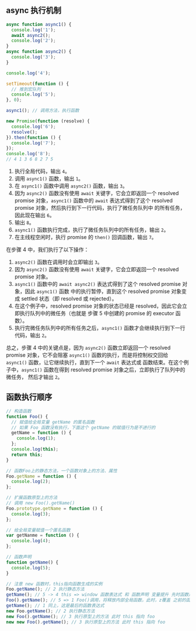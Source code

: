 ## async 执行机制

```js
async function async1() {
  console.log('1');
  await async2();
  console.log('2');
}
async function async2() {
  console.log('3');
}

console.log('4');

setTimeout(function () {
  // 推到宏队列
  console.log('5');
}, 0);

async1(); // 调用方法，执行函数

new Promise(function (resolve) {
  console.log('6');
  resolve();
}).then(function () {
  console.log('7');
});
console.log('8');
// 4 1 3 6 8 2 7 5
```

1. 执行全局代码，输出 `4`。
2. 调用 `async1()` 函数，输出 `1`。
3. 在 `async1()` 函数中调用 `async2()` 函数，输出 `3`。
4. 因为 `async2()` 函数没有使用 `await` 关键字，它会立即返回一个 resolved promise 对象，`async1()`
   函数中的 `await` 表达式得到了这个 resolved promise 对象，然后执行到下一行代码，执行了微任务队列中
   的所有任务，因此现在输出 `6`。
5. 输出 `8`。
6. `async1()` 函数执行完成，执行了微任务队列中的所有任务，输出 `2`。
7. 在主线程空闲时，执行 promise 的 `then()` 回调函数，输出 `7`。

在步骤 4 中，我们执行了以下操作：

1. `async2()` 函数在调用时会立即输出 `3`。
2. 因为 `async2()` 函数没有使用 `await` 关键字，它会立即返回一个 resolved promise 对象。
3. `async1()` 函数中的 `await async2()` 表达式得到了这个 resolved promise 对象，因此 `async1()` 函数
   中的执行暂停，直到这个 resolved promise 对象变成 settled 状态（即 resolved 或 rejected）。
4. 在这个例子中，resolved promise 对象的状态已经是 resolved，因此它会立即执行队列中的微任务（也就是
   步骤 5 中创建的 promise 的 executor 函数）。
5. 执行完微任务队列中的所有任务之后，`async1()` 函数才会继续执行到下一行代码，输出 `2`。

总之，步骤 4 中的关键点是，因为 `async2()` 函数立即返回一个 resolved promise 对象，它不会阻塞
`async1()` 函数的执行，而是将控制权交回给 `async1()` 函数，让它继续执行，直到下一个 `await` 表达式或
函数结束。在这个例子中，`async1()` 函数在得到 resolved promise 对象之后，立即执行了队列中的微任务，
然后才输出 `2`。

## 函数执行顺序

```js
// 构造函数
function Foo() {
  // 赋值给全局变量 getName 的匿名函数
  // 如果 Foo 函数没有执行，下面这个 getName 的赋值行为是不进行的
  getName = function () {
    console.log(1);
  };
  console.log(this);
  return this;
}

// 函数Foo上的静态方法，一个函数对象上的方法、属性
Foo.getName = function () {
  console.log(2);
};

// 扩展函数原型上的方法
// 调用 new Foo().getName()
Foo.prototype.getName = function () {
  console.log(3);
};

// 给全局变量赋值一个匿名函数
var getNanme = function () {
  console.log(4);
};

// 函数声明
function getName() {
  console.log(5);
}

// 注意 new 函数时，this指向函数生成的实例
Foo.getName(); // 2 执行静态方法
getName(); // 5 -> 4 this => window 函数表达式 和 函数声明 变量提升 先时函数声明的5，后被函数表达式赋给4
Foo().getName(); // 5 => 1 Foo()调用，将释放内部全局函数，此时，z覆盖 之前的函数声明，然后执行被释放出来的全局函数表达式 此时 this 指向 window
getName(); // 1 同上，这是最后的函数表达式
new Foo.getName(); // 2 执行静态方法
new Foo().getName(); // 3 执行原型上的方法 此时 this 指向 foo
new new Foo().getName(); // 3 执行原型上的方法 此时 this 指向 foo
```
